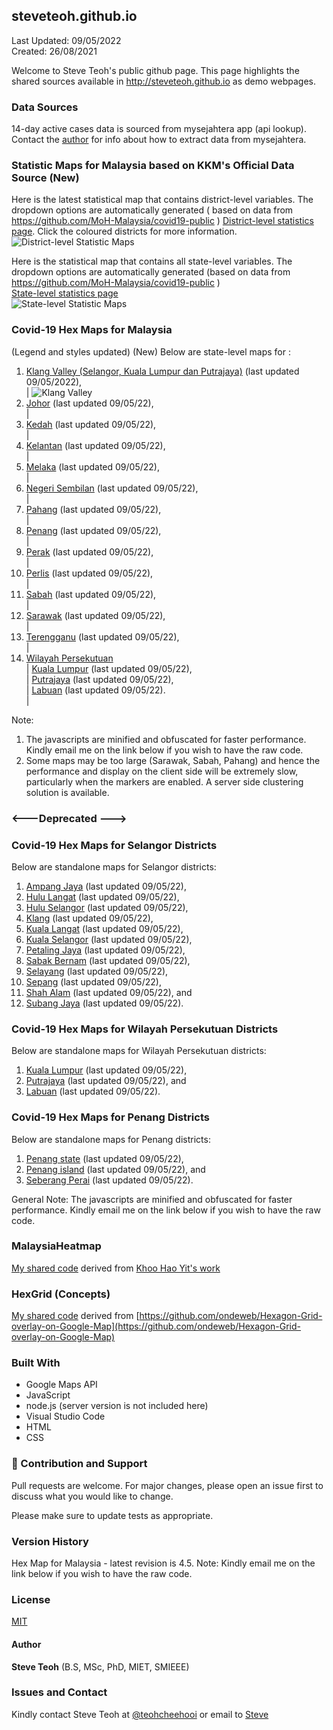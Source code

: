 ﻿## steveteoh.github.io
Last Updated: 09/05/2022
<br/>Created: 26/08/2021 

Welcome to Steve Teoh's public github page. This page highlights the shared sources available in http://steveteoh.github.io as demo webpages.

### Data Sources
14-day active cases data is sourced from mysejahtera app (api lookup). Contact the [author](mailto:chteoh@1utar.my?subject=Mysejahtera "Mysejahtera") for info about how to extract data from mysejahtera.

### Statistic Maps for Malaysia based on KKM's Official Data Source (New)
Here is the latest statistical map that contains district-level variables. The dropdown options are automatically generated ( based on data from https://github.com/MoH-Malaysia/covid19-public ) 
[District-level statistics page](https://steveteoh.github.io/Statistics/main2.html). Click the coloured districts for more information.
![District-level Statistic Maps](https://steveteoh.github.io/img/statistics2.png) 

Here is the statistical map that contains all state-level variables. The dropdown options are automatically generated (based on data from https://github.com/MoH-Malaysia/covid19-public )  
[State-level statistics page](https://steveteoh.github.io/Statistics/)     
![State-level Statistic Maps](https://steveteoh.github.io/img/statistics.png)

### Covid-19 Hex Maps for Malaysia
(Legend and styles updated)  (New)
Below are state-level maps for : <br>
1. [Klang Valley (Selangor, Kuala Lumpur dan Putrajaya)](http://steveteoh.github.io/KlangValley/) (last updated 09/05/2022), <br> |  ![Klang Valley](https://steveteoh.github.io/img/klangvalley.jpg)
2. [Johor](http://steveteoh.github.io/Johor/) (last updated 09/05/22), <br>        |
3. [Kedah](https://steveteoh.github.io/Kedah/) (last updated 09/05/22), <br>  |
4. [Kelantan](https://steveteoh.github.io/Kelantan/) (last updated 09/05/22), <br>  |
5. [Melaka](http://steveteoh.github.io/Melaka/) (last updated 09/05/22), <br>  |
6. [Negeri Sembilan](http://steveteoh.github.io/NegeriSembilan/) (last updated 09/05/22), <br>  |
7. [Pahang](https://steveteoh.github.io/Pahang/) (last updated 09/05/22), <br>  |
8. [Penang](http://steveteoh.github.io/Penang/) (last updated 09/05/22), <br>  |
9. [Perak](https://steveteoh.github.io/Perak/) (last updated 09/05/22), <br>  |
10. [Perlis](https://steveteoh.github.io/Perlis/) (last updated 09/05/22), <br>  |
11. [Sabah](http://steveteoh.github.io/Sabah/) (last updated 09/05/22), <br>  |
12. [Sarawak](http://steveteoh.github.io/Sarawak/) (last updated 09/05/22), <br>  |
13. [Terengganu](https://steveteoh.github.io/Terengganu/) (last updated 09/05/22), <br>  |
14. [Wilayah Persekutuan](http://steveteoh.github.io/Wilayah/) <br>  |
    [Kuala Lumpur](http://steveteoh.github.io/KualaLumpur/) (last updated 09/05/22), <br>  |
    [Putrajaya](http://steveteoh.github.io/Putrajaya/) (last updated 09/05/22), <br>  |
    [Labuan](http://steveteoh.github.io/Labuan/) (last updated 09/05/22).<br>  | 
 
Note: 
1. The javascripts are minified and obfuscated for faster performance. Kindly email me on the link below if you wish to have the raw code. 
2. Some maps may be too large (Sarawak, Sabah, Pahang) and hence the performance and display on the client side will be extremely slow, particularly when the markers are enabled. 
   A server side clustering solution is available.

### <---Deprecated --->
### Covid-19 Hex Maps for Selangor Districts
Below are standalone maps for Selangor districts: <br>
1. [Ampang Jaya](http://steveteoh.github.io/Selangor/AmpangJaya/) (last updated 09/05/22), <br>
2. [Hulu Langat](http://steveteoh.github.io/Selangor/HuluLangat/) (last updated 09/05/22), <br>
3. [Hulu Selangor](http://steveteoh.github.io/Selangor/HuluSelangor/) (last updated 09/05/22), <br>
4. [Klang](http://steveteoh.github.io/Selangor/Klang/) (last updated 09/05/22), <br>
5. [Kuala Langat](http://steveteoh.github.io/Selangor/KualaLangat/) (last updated 09/05/22), <br>
6. [Kuala Selangor](http://steveteoh.github.io/Selangor/KualaSelangor/) (last updated 09/05/22), <br>
7. [Petaling Jaya](http://steveteoh.github.io/Selangor/PetalingJaya/) (last updated 09/05/22), <br>
8. [Sabak Bernam](http://steveteoh.github.io/Selangor/SabakBernam) (last updated 09/05/22), <br>
9. [Selayang](http://steveteoh.github.io/Selangor/Selayang/) (last updated 09/05/22), <br>
10. [Sepang](http://steveteoh.github.io/Selangor/Sepang/) (last updated 09/05/22), <br>
11. [Shah Alam](http://steveteoh.github.io/Selangor/ShahAlam/) (last updated 09/05/22), and  <br>
12. [Subang Jaya](http://steveteoh.github.io/Selangor/SubangJaya/) (last updated 09/05/22).<br>

### Covid-19 Hex Maps for Wilayah Persekutuan Districts
Below are standalone maps for Wilayah Persekutuan districts: <br>
1. [Kuala Lumpur](http://steveteoh.github.io/KualaLumpur) (last updated 09/05/22),<br>
2. [Putrajaya](http://steveteoh.github.io/Putrajaya) (last updated 09/05/22), and<br>
3. [Labuan](http://steveteoh.github.io/Labuan) (last updated 09/05/22).<br>

### Covid-19 Hex Maps for Penang Districts
Below are standalone maps for Penang districts: <br>
1. [Penang state](http://steveteoh.github.io/Penang/index.html) (last updated 09/05/22),  <br>
2. [Penang island](http://steveteoh.github.io/Penang/island.html) (last updated 09/05/22), and  <br>
3. [Seberang Perai](http://steveteoh.github.io/Penang/perai.html) (last updated 09/05/22). <br>

General Note: The javascripts are minified and obfuscated for faster performance. Kindly email me on the link below if you wish to have the raw code. 

### MalaysiaHeatmap
[My shared code](http://steveteoh.github.io/MalaysiaHeatMap) derived from [Khoo Hao Yit's work](https://github.com/KhooHaoYit/KhooHaoYit.github.io/tree/main/Covid19%20Malaysia%20Heatmap)

### HexGrid (Concepts)
[My shared code](http://steveteoh.github.io/HexGrid) derived from [https://github.com/ondeweb/Hexagon-Grid-overlay-on-Google-Map](https://github.com/ondeweb/Hexagon-Grid-overlay-on-Google-Map) 

### Built With

- Google Maps API
- JavaScript
- node.js (server version is not included here)
- Visual Studio Code
- HTML
- CSS

### 🤝 Contribution and Support
Pull requests are welcome. For major changes, please open an issue first to discuss what you would like to change.

Please make sure to update tests as appropriate.

### Version History
Hex Map for Malaysia - latest revision is 4.5.
Note: Kindly email me on the link below if you wish to have the raw code. 

### License
[MIT](https://steveteoh.github.io/LICENSE)

#### Author
**Steve Teoh** (B.S, MSc, PhD, MIET, SMIEEE)

### Issues and Contact
Kindly contact Steve Teoh at [@teohcheehooi](https://twitter.com/teohcheehooi) or email to [Steve](mailto:chteoh@1utar.my?subject=Map "Map")
